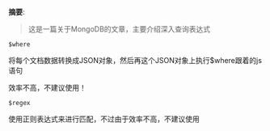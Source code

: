 
__摘要__:

> 这是一篇关于MongoDB的文章，主要介绍深入查询表达式


<!--more-->
`$where`

将每个文档数据转换成JSON对象，然后再这个JSON对象上执行$where跟着的js语句

效率不高，不建议使用！

`$regex`

使用正则表达式来进行匹配，不过由于效率不高，不建议使用
